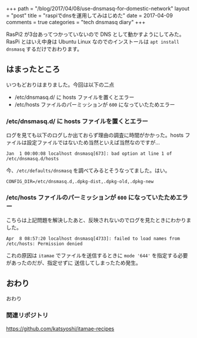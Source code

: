 +++
path = "/blog/2017/04/08/use-dnsmasq-for-domestic-network"
layout = "post"
title = "raspiでdnsを運用してみはじめた"
date = 2017-04-09
comments = true
categories = "tech dnsmasq diary"
+++

RasPi2 が3台あってつかっていないので DNS として動かすようにしてみた。
RasPi とはいえ中身は Ubuntu Linux なのでのインストールは `apt install dnsmasq` するだけでおわります。

## はまったところ

いつもどおりはまりました。今回は以下の二点

- /etc/dnsmasq.d/ に hosts ファイルを置くとエラー
- /etc/hosts ファイルのパーミッションが `600` になっていたためエラー


### /etc/dnsmasq.d/ に hosts ファイルを置くとエラー
ログを見ても以下のログしか出ておらず理由の調査に時間がかかった。hosts ファイルは設定ファイルではないため当然といえば当然なのですが…

```
Jan  1 00:00:08 localhost dnsmasq[673]: bad option at line 1 of /etc/dnsmasq.d/hosts
```

今、`/etc/defaults/dnsmasq` を調べてみるとそうなってました。はい。

```
CONFIG_DIR=/etc/dnsmasq.d,.dpkg-dist,.dpkg-old,.dpkg-new
```

### /etc/hosts ファイルのパーミッションが `600` になっていたためエラー
こちらは上記問題を解決したあと、反映されないのでログを見たときにわかりました。

```
Apr  8 08:57:20 localhost dnsmasq[4733]: failed to load names from /etc/hosts: Permission denied
```

これの原因は `itamae` でファイルを送信するときに `mode '644'` を指定する必要があったのだが、指定せずに
送信してしまったため発生。

## おわり
おわり

### 関連リポジトリ
https://github.com/katsyoshi/itamae-recipes
